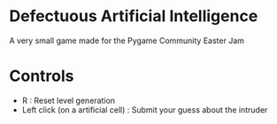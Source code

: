 # Defectuous Artificial Intelligence
A very small game made for the Pygame Community Easter Jam 

# Controls
* R : Reset level generation
* Left click (on a artificial cell) : Submit your guess about the intruder
